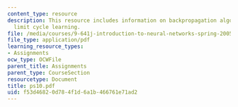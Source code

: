 ```yaml
---
content_type: resource
description: This resource includes information on backpropagation algorithm, and
  limit cycle learning.
file: /media/courses/9-641j-introduction-to-neural-networks-spring-2005/f53d46820d784f1d6a1b466761e71ad2_ps10.pdf
file_type: application/pdf
learning_resource_types:
- Assignments
ocw_type: OCWFile
parent_title: Assignments
parent_type: CourseSection
resourcetype: Document
title: ps10.pdf
uid: f53d4682-0d78-4f1d-6a1b-466761e71ad2
---
```

